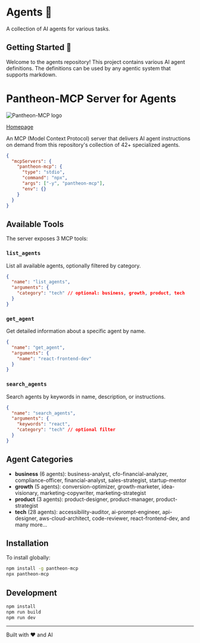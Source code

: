 # Agents 🤖

A collection of AI agents for various tasks.

## Getting Started 🚀

Welcome to the agents repository! This project contains various AI agent definitions. The definitions can be used by any agentic system that supports markdown.

# Pantheon-MCP Server for Agents

![Pantheon-MCP logo](assets/pantheon-mcp_192×192.png)

[Homepage](https://pantheon-mcp.com)

An MCP (Model Context Protocol) server that delivers AI agent instructions on demand from this repository's collection of 42+ specialized agents.

```json
{
  "mcpServers": {
    "pantheon-mcp": {
      "type": "stdio",
      "command": "npx",
      "args": ["-y", "pantheon-mcp"],
      "env": {}
    }
  }
}
```

## Available Tools

The server exposes 3 MCP tools:

### `list_agents`

List all available agents, optionally filtered by category.

```json
{
  "name": "list_agents",
  "arguments": {
    "category": "tech" // optional: business, growth, product, tech
  }
}
```

### `get_agent`

Get detailed information about a specific agent by name.

```json
{
  "name": "get_agent",
  "arguments": {
    "name": "react-frontend-dev"
  }
}
```

### `search_agents`

Search agents by keywords in name, description, or instructions.

```json
{
  "name": "search_agents",
  "arguments": {
    "keywords": "react",
    "category": "tech" // optional filter
  }
}
```

## Agent Categories

- **business** (6 agents): business-analyst, cfo-financial-analyzer, compliance-officer, financial-analyst, sales-strategist, startup-mentor
- **growth** (5 agents): conversion-optimizer, growth-marketer, idea-visionary, marketing-copywriter, marketing-strategist
- **product** (3 agents): product-designer, product-manager, product-strategist
- **tech** (28 agents): accessibility-auditor, ai-prompt-engineer, api-designer, aws-cloud-architect, code-reviewer, react-frontend-dev, and many more...

## Installation

To install globally:

```bash
npm install -g pantheon-mcp
npx pantheon-mcp
```

## Development

```bash
npm install
npm run build
npm run dev
```

---

Built with ❤️ and AI
